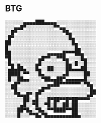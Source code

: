 # BTG


░░░░░░▄▄▄▄███▄▄▄▄░░░░░░░░░░░░░
░░░▄▄█▀░░░░░░░░░▀▀▄▄░░░░░░░░░░
░░█▀░░░░░░░░░░░░░░░▀█▄░░░░░░░░
░█▀░░░░░░░░░░░░░░░░░░█▄░░░░░░░
██░░░░░░░░░░░░░░░░░░░░█▄░░░░░░
█░░░░░░░░░░░░░░░░░░░░░░█▄░░░░░
██░░░░░░░░░░░░▄▄▄▄▄█▀▀▀██▄░░░░
▀█░░░░░░░░░▄█▀▀░░▀▀█▄░░░░█▄░░░
░█▄░▄░░░░░▄█░░░░░░░░█▄░█░░█░░░
░▄█▄██▄░░░█▄░░██░░░░██▄▄▄██░░░
░████░▀▀░░░█▄░░░░░░▄█░░░░░██░░
░█░░██▄▄░░░░▀██▄▄██▀▄▄▄▄▄▄█░░░
░░▄█▀░░░░░░░░░▄▄██▀▀▀▀▀▀▀░▀█▄░
░░▀█░░░░░░░▄█▀▀░░░░░░░░░░░░░█▄
░░░▀█▄▄█▀░█▀░░░░░░░░░░░░░░░▄█▀
░░░░░░██░▄█░░░█▀██▀▀█▀██▀▀▀▀░░
░░░░░▄█░░▀█░░▀█░█░░██░██░░░░░░
░░░░██▀█▄░▀█▄░▀▀████▀▀██░░░░░░
░░░░█░░░▀▀█▄▀█▄▄▄▄▄▄▄▄██▄░░░░░